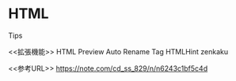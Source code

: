 # HTML
Tips

<<拡張機能>>
HTML Preview
Auto Rename Tag
HTMLHint
zenkaku

<<参考URL>>
https://note.com/cd_ss_829/n/n6243c1bf5c4d